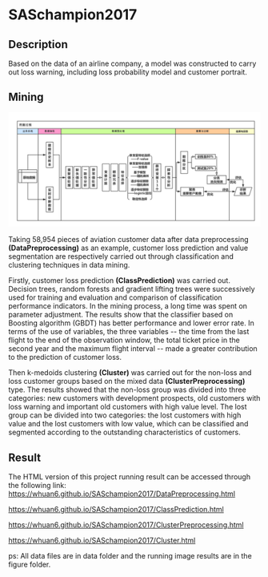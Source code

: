 # SASchampion2017

## Description
Based on the data of an airline company, a model was constructed to carry out loss warning, including loss probability model and customer portrait.

## Mining 
![Mining Process](https://github.com/whuan6/SASchampion2017/blob/master/miningProcess.png)

Taking 58,954 pieces of aviation customer data after data preprocessing **(DataPreprocessing)** as an example, customer loss prediction and value segmentation are respectively carried out through classification and clustering techniques in data mining.

Firstly, customer loss prediction **(ClassPrediction)** was carried out. Decision trees, random forests and gradient lifting trees were successively used for training and evaluation and comparison of classification performance indicators. In the mining process, a long time was spent on parameter adjustment. The results show that the classifier based on Boosting algorithm (GBDT) has better performance and lower error rate. In terms of the use of variables, the three variables -- the time from the last flight to the end of the observation window, the total ticket price in the second year and the maximum flight interval -- made a greater contribution to the prediction of customer loss.

Then k-medoids clustering **(Cluster)** was carried out for the non-loss and loss customer groups based on the mixed data **(ClusterPreprocessing)** type. The results showed that the non-loss group was divided into three categories: new customers with development prospects, old customers with loss warning and important old customers with high value level. The lost group can be divided into two categories: the lost customers with high value and the lost customers with low value, which can be classified and segmented according to the outstanding characteristics of customers.

## Result
The HTML version of this project running result can be accessed through the following link:
<https://whuan6.github.io/SASchampion2017/DataPreprocessing.html>

<https://whuan6.github.io/SASchampion2017/ClassPrediction.html>

<https://whuan6.github.io/SASchampion2017/ClusterPreprocessing.html>

<https://whuan6.github.io/SASchampion2017/Cluster.html>

ps: 
All data files are in data folder and the running image results are in the figure folder.
